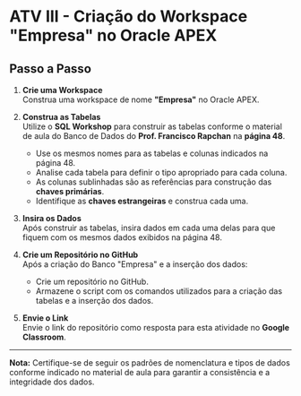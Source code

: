 # ATV III - Criação do Workspace "Empresa" no Oracle APEX

## Passo a Passo

1. **Crie uma Workspace**  
   Construa uma workspace de nome **"Empresa"** no Oracle APEX.

2. **Construa as Tabelas**  
   Utilize o **SQL Workshop** para construir as tabelas conforme o material de aula do Banco de Dados do **Prof. Francisco Rapchan** na **página 48**.

   - Use os mesmos nomes para as tabelas e colunas indicados na página 48.
   - Analise cada tabela para definir o tipo apropriado para cada coluna.
   - As colunas sublinhadas são as referências para construção das **chaves primárias**.
   - Identifique as **chaves estrangeiras** e construa cada uma.

3. **Insira os Dados**  
   Após construir as tabelas, insira dados em cada uma delas para que fiquem com os mesmos dados exibidos na página 48.

4. **Crie um Repositório no GitHub**  
   Após a criação do Banco "Empresa" e a inserção dos dados:
   - Crie um repositório no GitHub.
   - Armazene o script com os comandos utilizados para a criação das tabelas e a inserção dos dados.
   
5. **Envie o Link**  
   Envie o link do repositório como resposta para esta atividade no **Google Classroom**.

--- 

**Nota:** Certifique-se de seguir os padrões de nomenclatura e tipos de dados conforme indicado no material de aula para garantir a consistência e a integridade dos dados.
